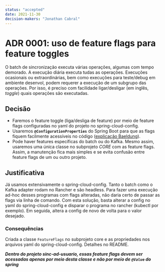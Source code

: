 ```yaml
---
status: "accepted"
date: 2021-11-30
decision-makers: "Jonathan Cabral"
---
```

# ADR 0001: uso de feature flags para feature toggles

O batch de sincronização executa várias operações, algumas com tempo demorado. A execução diária executa tudas as operações.
Execuções ocasionais ou extraordinárias, bem como execuções para teste/debug em ambiente desenvol, podem requerer a
execução de um subgrupo das operações. Por isso, é preciso com facilidade ligar/desligar (em inglês, *toggle*) quais operações são executadas.


## Decisão

- Faremos o feature toggle (liga/desliga de feature) por meio de feature flags configuradas no yaml do projeto no spring-cloud-config.
- Usaremos **`@ConfigurationProperties`** do Spring Boot para que as flags fiquem facilmente acessíveis no código ([explicação Baeldung](https://www.baeldung.com/configuration-properties-in-spring-boot)).
- Pode haver features específicas do batch ou do Kafka. Mesmo assim, usaremos uma única classe no subprojeto *CORE* com as feature flags. Assim,
  a manutenção fica mais simples e se evita confusão entre feature flags de um ou outro projeto.

## Justificativa

Já usamos extensivamente o spring-cloud-config. Tanto o batch como o Kafka adapter rodam no Rancher e são headless.
Para fazer uma execução ad-hoc desses programas com flags alteradas, não daria certo de passar as flags via linha de comando.
Com esta solução, basta alterar a config no yaml do spring-cloud-config e disparar o programa no rancher (kubectl por exemplo).
Em seguida, altera a config de novo de volta para o valor desejado.


### Consequências

Criada a classe `FeatureFlags` no subprojeto core e as propriedades nos arquivos yaml do spring-cloud-config. Detalhes no README.

***Dentro do projeto sinc-ad-usuario, essas feature flags devem ser acessadas apenas por meio desta classe e não por meio de `@Value` do spring***
